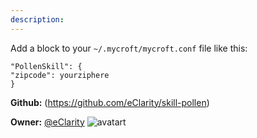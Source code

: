 ```yaml
---
description: 
---
```

Add a block to your `~/.mycroft/mycroft.conf` file like this:

```
"PollenSkill": {
"zipcode": yourziphere
}
```

**Github:** (https://github.com/eClarity/skill-pollen)

**Owner:** [@eClarity](https://github.com/eClarity) ![avatart](https://avatars3.githubusercontent.com/u/4976498?v=4)

